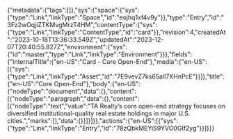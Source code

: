 {"metadata":{"tags":[]},"sys":{"space":{"sys":{"type":"Link","linkType":"Space","id":"eojhq1xf4v9y"}},"type":"Entry","id":"3Fz2wOqjiZTKMvgMrzT4HM","contentType":{"sys":{"type":"Link","linkType":"ContentType","id":"card"}},"revision":4,"createdAt":"2023-10-18T13:36:33.549Z","updatedAt":"2023-12-07T20:40:55.827Z","environment":{"sys":{"id":"master","type":"Link","linkType":"Environment"}}},"fields":{"internalTitle":{"en-US":"Card - Core Open-End"},"media":{"en-US":[{"sys":{"type":"Link","linkType":"Asset","id":"7E9vevZ7ks65aIl7XHnPcE"}}]},"title":{"en-US":"Core Open-End"},"body":{"en-US":{"nodeType":"document","data":{},"content":[{"nodeType":"paragraph","data":{},"content":[{"nodeType":"text","value":"TA Realty’s core open-end strategy focuses on diversified institutional-quality real estate holdings in major U.S. cities.","marks":[],"data":{}}]}]}},"actions":{"en-US":[{"sys":{"type":"Link","linkType":"Entry","id":"78zQbkMEYiS9YVO0GIf2yg"}}]}}}